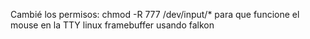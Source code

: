 Cambié los permisos: chmod -R 777 /dev/input/* para que funcione el mouse en la TTY linux framebuffer usando falkon 
